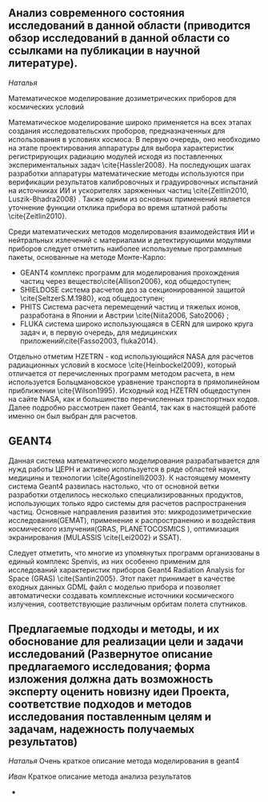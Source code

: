 Анализ современного состояния исследований в данной области (приводится обзор исследований в данной области со ссылками на публикации в научной литературе).
------------------------------------------------------------------------------------------------------------------------------------------------------------

*Наталья*

Математическое моделирование дозиметрических приборов для космических условий

Математическое моделирование широко применяется на всех этапах создания исследовательских проборов, предназначенных для использования в условиях космоса. В первую очередь, оно необходимо на этапе проектирования аппаратуры для выбора характеристик регистрирующих радиацию модулей исходя из поставленных экспериментальных задач \cite{Hassler2008}. На последующих шагах разработки аппаратуры математические методы используются при верификации результатов калибровочных и градуировочных испытаний на источниках ИИ и ускорителях заряженных частиц \cite{Zeitlin2010, Luszik-Bhadra2008} . Также одним из основных применений является уточнение функции отклика прибора во время штатной работы \cite{Zeitlin2010}. 

Среди математических методов моделирования взаимодействия ИИ и нейтральных излечений с материалами и детектирующими модулями приборов следует отметить наиболее используемые программные пакеты, основанные на методе Монте-Карло:



- GEANT4 комплекс программ для моделирования прохождения частиц через вещество\cite{Allison2006}, код общедоступен;
- SHIELDOSE  система расчетов доз за секционированной защитой \cite{SeltzerS.M.1980},  код общедоступен;
- PHITS Система расчета перемещений частиц и тяжелых ионов, 
  разработана в Японии и Австрии \cite{Niita2006, Sato2006} ;
- FLUKA система широко использующаяся в CERN для широко круга задач и, в первую очередь, для медицинских приложений\cite{Fasso2003, fluka2014}.


Отдельно отметим HZETRN - код использующийся NASA для расчетов радиационных условий в космосе \cite{Heinbockel2009}, который отличается от перечисленных программ методом расчета, в нем используется Больцмановское уравнение транспорта в прямолинейном приближении \cite{Wilson1995}. Исходный код HZETRN общедоступен на сайте NASA, как и большинство перечисленных транспортных кодов. Далее подробно рассмотрен  пакет Geant4, так как в настоящей работе именно он был выбран для расчетов. 

## GEANT4

Данная система математического моделирования разрабатывается для нужд работы ЦЕРН и активно используется в ряде областей науки, медицины и технологии \cite{Agostinelli2003}. К настоящему моменту система Geant4 развилась настолько, что от основной ветки разработки отделилось несколько специализированных продуктов, использующих только ядро системы для расчетов распространения частиц. Основные направления развития это: микродозиметрические исследования(GEMAT), применение к распространению и воздействия космического излучения(GRAS, PLANETOCOSMICS ), оптимизация экранирования (MULASSIS \cite{Lei2002} и SSAT).

Следует отметить, что многие из упомянутых программ организованы в единый комплекс Spenvis, из них особенно применим для исследований характеристик приборов  Geant4 Radiation Analysis for Space (GRAS) \cite{Santin2005}. Этот пакет принимает в качестве входных данных GDML файл с моделью прибора и позволяет автоматически создавать комплексные источники космического излучения, соответствующие различным орбитам полета спутников.



Предлагаемые подходы и методы, и их обоснование для реализации цели и задачи исследований (Развернутое описание предлагаемого исследования; форма изложения должна дать возможность эксперту оценить новизну идеи Проекта, соответствие подходов и методов исследования поставленным целям и задачам, надежность получаемых результатов)
----------------------------------------------------------------------------------------------------------------------------------------------------------------------------------------------------------------------------------------------------------------------------------------------------------------------------------------

*Наталья* Очень краткое описание метода моделирования в geant4

*Иван* Краткое описание метода анализа результатов


-

 

 
